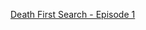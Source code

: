 [Death First Search - Episode 1](https://www.codingame.com/training/medium/death-first-search-episode-1)
